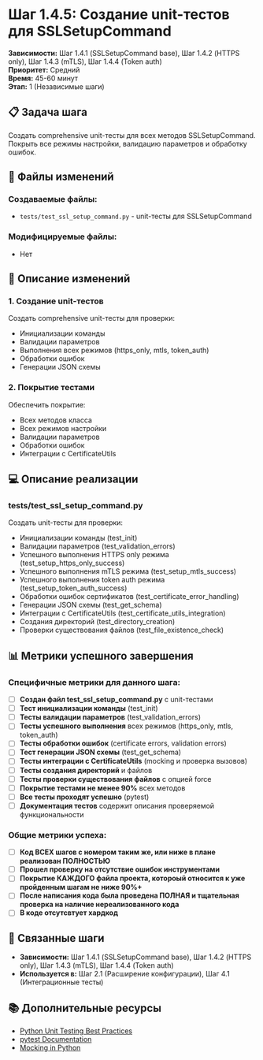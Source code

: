 # Шаг 1.4.5: Создание unit-тестов для SSLSetupCommand

**Зависимости:** Шаг 1.4.1 (SSLSetupCommand base), Шаг 1.4.2 (HTTPS only), Шаг 1.4.3 (mTLS), Шаг 1.4.4 (Token auth)  
**Приоритет:** Средний  
**Время:** 45-60 минут  
**Этап:** 1 (Независимые шаги)

## 📋 Задача шага

Создать comprehensive unit-тесты для всех методов SSLSetupCommand. Покрыть все режимы настройки, валидацию параметров и обработку ошибок.

## 📁 Файлы изменений

### Создаваемые файлы:
- `tests/test_ssl_setup_command.py` - unit-тесты для SSLSetupCommand

### Модифицируемые файлы:
- Нет

## 🔧 Описание изменений

### 1. Создание unit-тестов
Создать comprehensive unit-тесты для проверки:
- Инициализации команды
- Валидации параметров
- Выполнения всех режимов (https_only, mtls, token_auth)
- Обработки ошибок
- Генерации JSON схемы

### 2. Покрытие тестами
Обеспечить покрытие:
- Всех методов класса
- Всех режимов настройки
- Валидации параметров
- Обработки ошибок
- Интеграции с CertificateUtils

## 💻 Описание реализации

### tests/test_ssl_setup_command.py
Создать unit-тесты для проверки:
- Инициализации команды (test_init)
- Валидации параметров (test_validation_errors)
- Успешного выполнения HTTPS only режима (test_setup_https_only_success)
- Успешного выполнения mTLS режима (test_setup_mtls_success)
- Успешного выполнения token auth режима (test_setup_token_auth_success)
- Обработки ошибок сертификатов (test_certificate_error_handling)
- Генерации JSON схемы (test_get_schema)
- Интеграции с CertificateUtils (test_certificate_utils_integration)
- Создания директорий (test_directory_creation)
- Проверки существования файлов (test_file_existence_check)

## 📊 Метрики успешного завершения

### Специфичные метрики для данного шага:
- [ ] **Создан файл test_ssl_setup_command.py** с unit-тестами
- [ ] **Тест инициализации команды** (test_init)
- [ ] **Тесты валидации параметров** (test_validation_errors)
- [ ] **Тесты успешного выполнения** всех режимов (https_only, mtls, token_auth)
- [ ] **Тесты обработки ошибок** (certificate errors, validation errors)
- [ ] **Тест генерации JSON схемы** (test_get_schema)
- [ ] **Тесты интеграции с CertificateUtils** (mocking и проверка вызовов)
- [ ] **Тесты создания директорий** и файлов
- [ ] **Тесты проверки существования файлов** с опцией force
- [ ] **Покрытие тестами не менее 90%** всех методов
- [ ] **Все тесты проходят успешно** (pytest)
- [ ] **Документация тестов** содержит описания проверяемой функциональности

### Общие метрики успеха:
- [ ] **Код ВСЕХ шагов с номером таким же, или ниже в плане реализован ПОЛНОСТЬЮ**
- [ ] **Прошел проверку на отсутствие ошибок инструментами**
- [ ] **Покрытие КАЖДОГО файла проекта, котороый относится к уже пройденным шагам не ниже 90%+**
- [ ] **После написания кода была проведена ПОЛНАЯ и тщательная проверка на наличие нереализованного кода**
- [ ] **В коде отсутсвтует хардкод**

## 🔗 Связанные шаги

- **Зависимости:** Шаг 1.4.1 (SSLSetupCommand base), Шаг 1.4.2 (HTTPS only), Шаг 1.4.3 (mTLS), Шаг 1.4.4 (Token auth)
- **Используется в:** Шаг 2.1 (Расширение конфигурации), Шаг 4.1 (Интеграционные тесты)

## 📚 Дополнительные ресурсы

- [Python Unit Testing Best Practices](https://docs.python.org/3/library/unittest.html)
- [pytest Documentation](https://docs.pytest.org/)
- [Mocking in Python](https://docs.python.org/3/library/unittest.mock.html)
